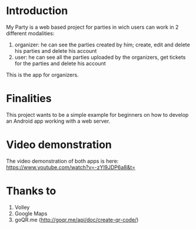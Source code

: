 # Introduction 
My Party is a web based project for parties in wich users can work in 2 different modalities:
1) organizer: he can see the parties created by him; create, edit and delete his parties and delete his account
2) user: he can see all the parties uploaded by the organizers, get tickets for the parties and delete his account

This is the app for organizers.

# Finalities
This project wants to be a simple example for beginners on how to develop an Android app working with a web server.

# Video demonstration
The video demonstration of both apps is here: https://www.youtube.com/watch?v=-zYl9JDP6a8&t=

# Thanks to
1) Volley
2) Google Maps
3) goQR.me (http://goqr.me/api/doc/create-qr-code/)
